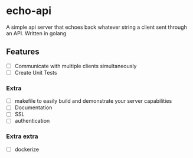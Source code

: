 # echo-api

A simple api server that echoes back whatever string a client sent through an API. Written in golang

## Features

  - [ ] Communicate with multiple clients simultaneously
  - [ ] Create Unit Tests

### Extra

  - [ ] makefile to easily build and demonstrate your server capabilities
  - [ ] Documentation
  - [ ] SSL
  - [ ] authentication

### Extra extra

  - [ ] dockerize
